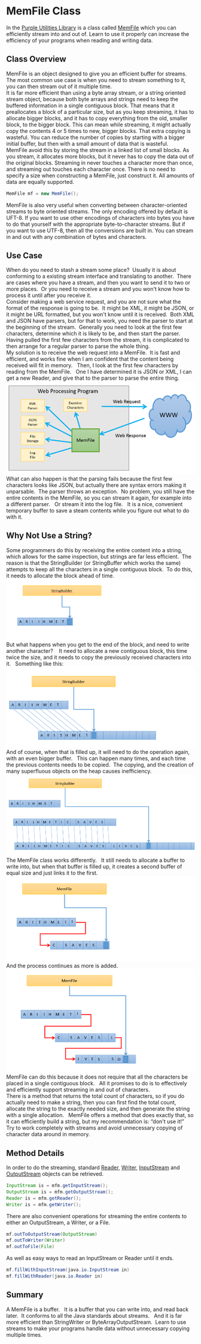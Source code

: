 #  MemFile Class

In the [Purple Utilities Library](http://purplehillsbooks.com/purpleDoc/) is a class called [MemFile](http://purplehillsbooks.com/purpleDoc/index.html?com/purplehillsbooks/streams/MemFile.html) which you can efficiently stream into and out of. Learn to use it properly can increase the efficiency of your programs when reading and writing data.

## Class Overview

MemFile is an object designed to give you an efficient buffer for streams. The most common use case is when you need to stream something to it, you can then stream out of it multiple time.  
It is far more efficient than using a byte array stream, or a string oriented stream object, because both byte arrays and strings need to keep the buffered information in a single contiguous block. That means that it preallocates a block of a particular size, but as you keep streaming, it has to allocate bigger blocks, and it has to copy everything from the old, smaller block, to the bigger block. This can mean while streaming, it might actually copy the contents 4 or 5 times to new, bigger blocks. That extra copying is wasteful. You can reduce the number of copies by starting with a bigger initial buffer, but then with a small amount of data that is wasteful.  
MemFile avoid this by storing the stream in a linked list of small blocks. As you stream, it allocates more blocks, but it never has to copy the data out of the original blocks. Streaming in never touches a character more than once, and streaming out touches each character once. There is no need to specify a size when constructing a MemFile, just construct it. All amounts of data are equally supported.

```java
MemFile mf = new MemFile();

```


MemFile is also very useful when converting between character-oriented streams to byte oriented streams. The only encoding offered by default is UFT-8. If you want to use other encodings of characters into bytes you have to do that yourself with the appropriate byte-to-character streams. But if you want to use UTF-8, then all the conversions are built in. You can stream in and out with any combination of bytes and characters.

## Use Case

When do you need to stash a stream some place?  Usually it is about conforming to a existing stream interface and translating to another.  There are cases where you have a stream, and then you want to send it to two or more places.  Or you need to receive a stream and you won't know how to process it until after you receive it.  
Consider making a web service request, and you are not sure what the format of the response is going to be.  It might be XML, it might be JSON, or it might be URL formatted, but you won't know until it is received.  Both XML and JSON have parsers, but for that to work, you need the parser to start at the beginning of the stream.  Generally you need to look at the first few characters, determine which it is likely to be, and then start the parser.   Having pulled the first few characters from the stream, it is complicated to then arrange for a regular parser to parse the whole thing.  
My solution is to receive the web request into a MemFile.  It is fast and efficient, and works fine when I am confident that the content being received will fit in memory.   Then, I look at the first few characters by reading from the MemFile.   One I have determined it is JSON or XML, I can get a new Reader, and give that to the parser to parse the entire thing.  
![memfile7](memfile-img1.png)  
What can also happen is that the parsing fails because the first few characters looks like JSON, but actually there are syntax errors making it unparsable.  The parser throws an exception.  No problem, you still have the entire contents in the MemFile, so you can stream it again, for example into a different parser.   Or stream it into the log file.   It is a nice, convenient temporary buffer to save a steam contents while you figure out what to do with it.

## Why Not Use a String?

Some programmers do this by receiving the entire content into a string, which allows for the same inspection, but strings are far less efficient.  The reason is that the StringBuilder (or StringBuffer which works the same) attempts to keep all the characters in a single contiguous block.  To do this, it needs to allocate the block ahead of time.  
![memfile2](memfile-img2.png)  
But what happens when you get to the end of the block, and need to write another character?    It need to allocate a new contiguous block, this time twice the size, and it needs to copy the previously received characters into it.   Something like this:  
![memfile3](memfile-img3.png)  
And of course, when that is filled up, it will need to do the operation again, with an even bigger buffer.   This can happen many times, and each time the previous contents needs to be copied.  The copying, and the creation of many superfluous objects on the heap causes inefficiency.  
![memfile4](memfile-img4.png)  
The MemFile class works differently.   It still needs to allocate a buffer to write into, but when that buffer is filled up, it creates a second buffer of equal size and just links it to the first.  
![memfile5](memfile-img5.png)  
And the process continues as more is added.  
![memfile6](memfile-img6.png)  
MemFile can do this because it does not require that all the characters be placed in a single contiguous block.   All it promises to do is to effectively and efficiently support streaming in and out of characters.  
There is a method that returns the total count of characters, so if you do actually need to make a string, then you can first find the total count, allocate the string to the exactly needed size, and then generate the string with a single allocation.   MemFile offers a method that does exactly that, so it can efficiently build a string, but my recommendation is: “don't use it!”   Try to work completely with streams and avoid unnecessary copying of character data around in memory.

## Method Details

In order to do the streaming, standard [Reader](http://purplehillsbooks.com/purpleDoc/com/purplehillsbooks/streams/MemFile.html#getReader--), [Writer](http://purplehillsbooks.com/purpleDoc/com/purplehillsbooks/streams/MemFile.html#getWriter--), [InputStream](http://purplehillsbooks.com/purpleDoc/com/purplehillsbooks/streams/MemFile.html#getInputStream--) and [OutputStream](http://purplehillsbooks.com/purpleDoc/com/purplehillsbooks/streams/MemFile.html#getOutputStream--) objects can be retrieved.

```java
InputStream is = mfm.getInputStream();
OutputStream is = mfm.getOutputStream();
Reader is = mfm.getReader();
Writer is = mfm.getWriter();
```


There are also convenient operations for streaming the entire contents to either an OutputStream, a Writer, or a File.

```java
mf.outToOutputStream(OutputStream)
mf.outToWriter(Writer)
mf.outToFile(File)
```


As well as easy ways to read an InputStream or Reader until it ends.

```java
mf.fillWithInputStream(java.io.InputStream in)
mf.fillWithReader(java.io.Reader in)
```


## Summary

A MemFile is a buffer.   It is a buffer that you can write into, and read back later.  It conforms to all the Java standards about streams.   And it is far more efficient than StringWriter or ByteArrayOutputStream.  Learn to use streams to make your programs handle data without unnecessary copying multiple times.
